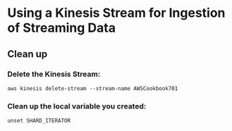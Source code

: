 # Using a Kinesis Stream for Ingestion of Streaming Data


## Clean up 

### Delete the Kinesis Stream:
`aws kinesis delete-stream --stream-name AWSCookbook701`

### Clean up the local variable you created:
`unset SHARD_ITERATOR`
